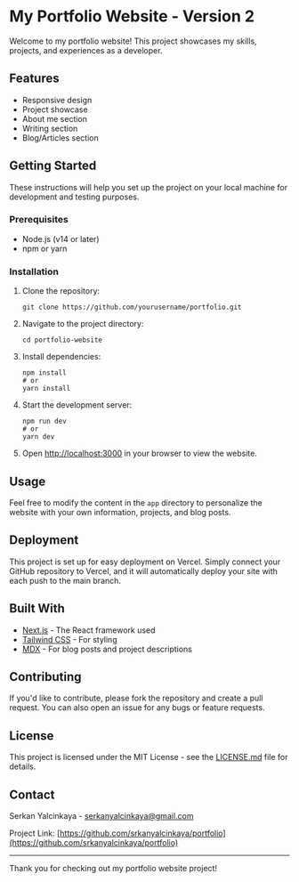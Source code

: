 # My Portfolio Website - Version 2

Welcome to my portfolio website! This project showcases my skills, projects, and experiences as a developer.

## Features

- Responsive design
- Project showcase
- About me section
- Writing section
- Blog/Articles section

## Getting Started

These instructions will help you set up the project on your local machine for development and testing purposes.

### Prerequisites

- Node.js (v14 or later)
- npm or yarn

### Installation

1. Clone the repository:
   ```
   git clone https://github.com/yourusername/portfolio.git
   ```

2. Navigate to the project directory:
   ```
   cd portfolio-website
   ```

3. Install dependencies:
   ```
   npm install
   # or
   yarn install
   ```

4. Start the development server:
   ```
   npm run dev
   # or
   yarn dev
   ```

5. Open [http://localhost:3000](http://localhost:3000) in your browser to view the website.

## Usage

Feel free to modify the content in the `app` directory to personalize the website with your own information, projects, and blog posts.

## Deployment

This project is set up for easy deployment on Vercel. Simply connect your GitHub repository to Vercel, and it will automatically deploy your site with each push to the main branch.

## Built With

- [Next.js](https://nextjs.org/) - The React framework used
- [Tailwind CSS](https://tailwindcss.com/) - For styling
- [MDX](https://mdxjs.com/) - For blog posts and project descriptions

## Contributing

If you'd like to contribute, please fork the repository and create a pull request. You can also open an issue for any bugs or feature requests.

## License

This project is licensed under the MIT License - see the [LICENSE.md](LICENSE.md) file for details.

## Contact

Serkan Yalcinkaya - [serkanyalcinkaya@gmail.com](mailto:serkanyalcinkaya@gmail.com)

Project Link: [https://github.com/srkanyalcinkaya/portfolio](https://github.com/srkanyalcinkaya/portfolio)

---

Thank you for checking out my portfolio website project!
